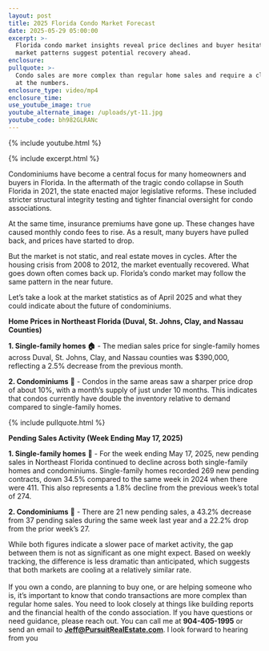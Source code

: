 ```yaml
---
layout: post
title: 2025 Florida Condo Market Forecast
date: 2025-05-29 05:00:00
excerpt: >-
  Florida condo market insights reveal price declines and buyer hesitation, but
  market patterns suggest potential recovery ahead.
enclosure:
pullquote: >-
  Condo sales are more complex than regular home sales and require a closer look
  at the numbers.
enclosure_type: video/mp4
enclosure_time:
use_youtube_image: true
youtube_alternate_image: /uploads/yt-11.jpg
youtube_code: bh982GLRANc
---
```

{% include youtube.html %}

{% include excerpt.html %}

Condominiums have become a central focus for many homeowners and buyers in Florida. In the aftermath of the tragic condo collapse in South Florida in 2021, the state enacted major legislative reforms. These included stricter structural integrity testing and tighter financial oversight for condo associations.

At the same time, insurance premiums have gone up. These changes have caused monthly condo fees to rise. As a result, many buyers have pulled back, and prices have started to drop.

But the market is not static, and real estate moves in cycles. After the housing crisis from 2008 to 2012, the market eventually recovered. What goes down often comes back up. Florida’s condo market may follow the same pattern in the near future.

Let’s take a look at the market statistics as of April 2025 and what they could indicate about the future of condominiums.

**Home Prices in Northeast Florida (Duval, St. Johns, Clay, and Nassau Counties)**

**1\. Single-family homes 🏠**  - The median sales price for single-family homes across Duval, St. Johns, Clay, and Nassau counties was $390,000, reflecting a 2.5% decrease from the previous month.

**2\. Condominiums** 🏬 - Condos in the same areas saw a sharper price drop of about 10%, with a month’s supply of just under 10 months. This indicates that condos currently have double the inventory relative to demand compared to single-family homes.

{% include pullquote.html %}

**Pending Sales Activity (Week Ending May 17, 2025)**

**1\. Single-family homes** 🏡 - For the week ending May 17, 2025, new pending sales in Northeast Florida continued to decline across both single-family homes and condominiums. Single-family homes recorded 269 new pending contracts, down 34.5% compared to the same week in 2024 when there were 411. This also represents a 1.8% decline from the previous week’s total of 274.

**2\. Condominiums** 🏢 - There are 21 new pending sales, a 43.2% decrease from 37 pending sales during the same week last year and a 22.2% drop from the prior week’s 27.

While both figures indicate a slower pace of market activity, the gap between them is not as significant as one might expect. Based on weekly tracking, the difference is less dramatic than anticipated, which suggests that both markets are cooling at a relatively similar rate.<br><br>If you own a condo, are planning to buy one, or are helping someone who is, it’s important to know that condo transactions are more complex than regular home sales. You need to look closely at things like building reports and the financial health of the condo association. If you have questions or need guidance, please reach out. You can call me at **904-405-1995** or send an email to [**Jeff@PursuitRealEstate.com**](mailto:Jeff@PursuitRealEstate.com). I look forward to hearing from you